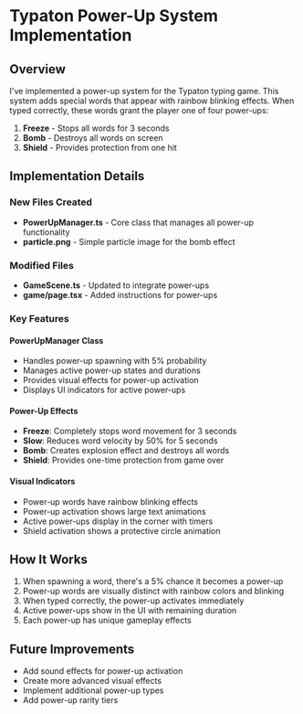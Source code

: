 # Typaton Power-Up System Implementation

## Overview
I've implemented a power-up system for the Typaton typing game. This system adds special words that appear with rainbow blinking effects. When typed correctly, these words grant the player one of four power-ups:


1. **Freeze** - Stops all words for 3 seconds
3. **Bomb** - Destroys all words on screen
4. **Shield** - Provides protection from one hit

## Implementation Details

### New Files Created
- **PowerUpManager.ts** - Core class that manages all power-up functionality
- **particle.png** - Simple particle image for the bomb effect

### Modified Files
- **GameScene.ts** - Updated to integrate power-ups
- **game/page.tsx** - Added instructions for power-ups

### Key Features

#### PowerUpManager Class
- Handles power-up spawning with 5% probability
- Manages active power-up states and durations
- Provides visual effects for power-up activation
- Displays UI indicators for active power-ups

#### Power-Up Effects
- **Freeze**: Completely stops word movement for 3 seconds
- **Slow**: Reduces word velocity by 50% for 5 seconds
- **Bomb**: Creates explosion effect and destroys all words
- **Shield**: Provides one-time protection from game over

#### Visual Indicators
- Power-up words have rainbow blinking effects
- Power-up activation shows large text animations
- Active power-ups display in the corner with timers
- Shield activation shows a protective circle animation

## How It Works

1. When spawning a word, there's a 5% chance it becomes a power-up
2. Power-up words are visually distinct with rainbow colors and blinking
3. When typed correctly, the power-up activates immediately
4. Active power-ups show in the UI with remaining duration
5. Each power-up has unique gameplay effects

## Future Improvements
- Add sound effects for power-up activation
- Create more advanced visual effects
- Implement additional power-up types
- Add power-up rarity tiers
